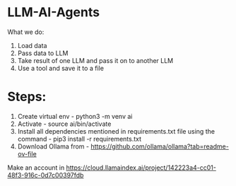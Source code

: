 # LLM-AI-Agents
What we do:
1) Load data
2) Pass data to LLM
3) Take result of one LLM and pass it on to another LLM
4) Use a tool and save it to a file

# Steps:
1) Create virtual env - python3 -m venv ai 
2) Activate - source ai/bin/activate
3) Install all dependencies mentioned in requirements.txt file using the command - pip3 install -r requirements.txt
4) Download Ollama from - https://github.com/ollama/ollama?tab=readme-ov-file

Make an account in https://cloud.llamaindex.ai/project/142223a4-cc01-48f3-916c-0d7c00397fdb

